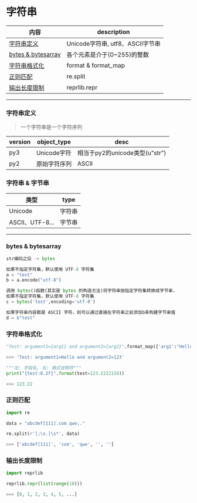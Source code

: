 # 字符串

内容|description
---|---
[字符串定义](#字符串定义)|Unicode字符串, utf8、ASCII字节串
[bytes & bytesarray](#各个元素是介于(0~255)的整数)|各个元素是介于(0~255)的整数
[字符串格式化](#字符串格式化)|format & format_map
[正则匹配](#正则匹配)|re.split
[输出长度限制](#输出长度限制)|reprlib.repr

---

### 字符串定义
> 一个字符串是一个字符序列

version|object_type|desc
---|---|---
py3|Unicode字符|相当于py2的unicode类型(u"str")
py2|原始字符序列|ASCII

### 字符串 & 字节串
类型|type
---|---
Unicode|字符串
ASCII、UTF-8...|字节串

---
### bytes & bytesarray

```python
str编码之后 -> bytes

如果不指定字符集，默认使用 UTF-8 字符集
a = "test"
b = a.encode("utf-8")

调用 bytes()函数(其实是 bytes 的构造方法)将字符串按指定字符集转换成字节串，
如果不指定字符集，默认使用 UTF-8 字符集
c = bytes('test',encoding='utf-8')

如果字符串内容都是 ASCII 字符，则可以通过直接在字符串之前添加b来构建字节串值
d = b"test"
```

### 字符串格式化
```python
"Test: argument1={arg1} and argument2={arg2}".format_map({'arg1':"Hello",'arg2':123})

>>> 'Test: argument1=Hello and argument2=123'
```

```python
"""左: 字段名, 右: 格式说明符"""
print("{test:0.2f}".format(test=123.2222134))

>>> 123.22
```

### 正则匹配
```python
import re

data = "abcdef[111].com qwe;."

re.split(r'[;\s.]\s*', data)

>>> ['abcdef[111]', 'com', 'qwe', '', '']
```

### 输出长度限制
```python
import reprlib

reprlib.repr(list(range(10)))

>>> [0, 1, 2, 3, 4, 5, ...]
```